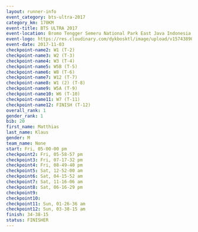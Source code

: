 ```yaml
---
layout: runner-info 
event_category: bts-ultra-2017 
category_km: 170KM 
event-title: BTS ULTRA 2017 
event-location: Bromo Tengger Semeru National Park East Java Indonesia 
event-logo: https://res.cloudinary.com/dykbosktl/image/upload/v1574389068/Logo/btsultra-profilpic_qfpjxb.png 
event-date: 2017-11-03 
checkpoint-name2: W1 (T-2) 
checkpoint-name3: W2 (T-3) 
checkpoint-name4: W3 (T-4) 
checkpoint-name5: W5B (T-5) 
checkpoint-name6: W8 (T-6) 
checkpoint-name7: W12 (T-7) 
checkpoint-name8: W1 (2) (T-8) 
checkpoint-name9: W5A (T-9) 
checkpoint-name10: W6 (T-10) 
checkpoint-name11: W7 (T-11) 
checkpoint-name12: FINISH (T-12) 
overall_rank: 1
gender_rank: 1
bib: 20
first_name: Matthias
last_name: Klaus
gender: M
team_name: None
start: Fri, 05-00-00 pm
checkpoint2: Fri, 05-58-57 pm
checkpoint3: Fri, 07-17-32 pm
checkpoint4: Fri, 08-49-40 pm
checkpoint5: Sat, 12-52-00 am
checkpoint6: Sat, 04-15-52 am
checkpoint7: Sat, 11-16-06 am
checkpoint8: Sat, 06-16-29 pm
checkpoint9: 
checkpoint10: 
checkpoint11: Sun, 01-26-36 am
checkpoint12: Sun, 03-38-15 am
finish: 34-38-15
status: FINISHER
---
```

